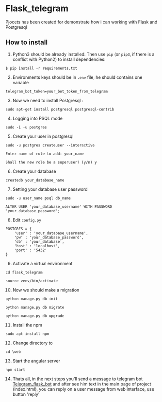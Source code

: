 # Flask_telegram

Pjocets has been created for demonstrate how i can working with Flask and Postgresql

## How to install

1. Python3 should be already installed. Then use ```pip``` (or ```pip3```, if there is a conflict with Python2) to install dependencies:

```$ pip install -r requirements.txt```

2. Environments keys should be in ```.env``` file, he should contains one variable

```telegram_bot_token=your_bot_token_from_telegram```

3. Now we need to install Postgresql :

```sudo apt-get install postgresql postgresql-contrib```

4. Logging into PSQL mode

```sudo -i -u postgres```

5. Create your user in postgresql 

```sudo -u postgres createuser --interactive```

```Enter name of role to add: your_name```

```Shall the new role be a superuser? (y/n) y```

6. Create your database

```createdb your_database_name```

7. Setting your database user password

```sudo -u user_name psql db_name```

```ALTER USER 'your_database_username' WITH PASSWORD 'your_database_password';```


8. Edit ```config.py``` 

```
POSTGRES = {
    'user' : 'your_database_username',
    'pw' : 'your_database_password',
    'db' : 'your_database',
    'host' : 'localhost',
    'port' : '5432'
}
```

9. Activate a virtual environment

```cd flask_telegram```

```source venv/bin/activate```

10. Now we should make a migration

```python manage.py db init```

```python manage.py db migrate```

```python manage.py db upgrade```

11. Install the npm

```sudo apt install npm```

12. Change directory to 

```cd \web```

13. Start the angular server

```npm start```

14. Thats all, in the next steps you'll send a message to telegram bot [Telegram_flask_bot](http://t.me/flask_telegram_bot) and after see him text in the main page of project (index.html), you can reply on a user message from web interface, use button 'reply'

